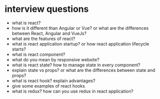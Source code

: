 # interview questions

- what is react?
- how is it different than Angular or Vue? or what are the differences between React, Angular and VueJs?
- what are the features of react?
- what is react application startup? or how react application lifecycle starts?
- what is react component?
- what do you mean by responsive website?
- what is react state? how to manage state in every component?
- explain state vs props? or what are the differences between state and props?
- what is react hook? explain advantages?
- give some examples of react hooks
- what is redux? how can you use redux in react application?
